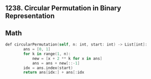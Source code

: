 ## 1238. Circular Permutation in Binary Representation
## Math
```swift
def circularPermutation(self, n: int, start: int) -> List[int]:
        ans = [0, 1]
        for k in range(1, n):
            new = [x + 2 ** k for x in ans]
            ans = ans + new[::-1]
        idx = ans.index(start)
        return ans[idx:] + ans[:idx
```
